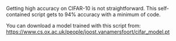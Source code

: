 Getting high accuracy on CIFAR-10 is not straightforward. This self-contained script gets to 94% accuracy with a minimum of code.

You can download a model trained with this script from: https://www.cs.ox.ac.uk/people/joost.vanamersfoort/cifar_model.pt
